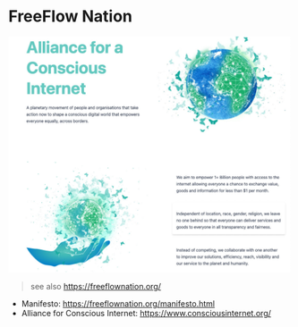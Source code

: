 # FreeFlow Nation


![](img/ffn_home.jpg)


> see also https://freeflownation.org/

- Manifesto: https://freeflownation.org/manifesto.html
- Alliance for Conscious Internet: https://www.consciousinternet.org/

